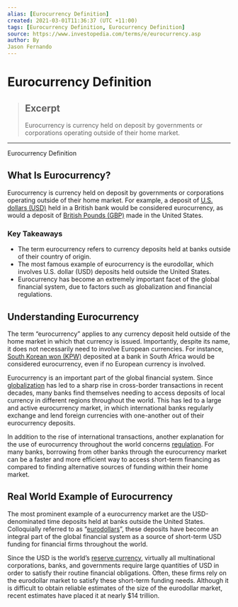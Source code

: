 ```yaml
---
alias: [Eurocurrency Definition]
created: 2021-03-01T11:36:37 (UTC +11:00)
tags: [Eurocurrency Definition, Eurocurrency Definition]
source: https://www.investopedia.com/terms/e/eurocurrency.asp
author: By
Jason Fernando
---
```


# Eurocurrency Definition

> ## Excerpt
> Eurocurrency is currency held on deposit by governments or corporations operating outside of their home market.

---

Eurocurrency Definition
## What Is Eurocurrency?

Eurocurrency is currency held on deposit by governments or corporations operating outside of their home market. For example, a deposit of [U.S. dollars (USD)](https://www.investopedia.com/terms/u/usd.asp) held in a British bank would be considered eurocurrency, as would a deposit of [British Pounds (GBP)](https://www.investopedia.com/terms/g/gbp.asp) made in the United States.

### Key Takeaways

-   The term eurocurrency refers to currency deposits held at banks outside of their country of origin.
-   The most famous example of eurocurrency is the eurodollar, which involves U.S. dollar (USD) deposits held outside the United States.
-   Eurocurrency has become an extremely important facet of the global financial system, due to factors such as globalization and financial regulations.

## Understanding Eurocurrency

The term “eurocurrency” applies to any currency deposit held outside of the home market in which that currency is issued. Importantly, despite its name, it does not necessarily need to involve European currencies. For instance, [South Korean won (KPW)](https://www.investopedia.com/terms/forex/k/kpw-north-korean-won.asp) deposited at a bank in South Africa would be considered eurocurrency, even if no European currency is involved.

Eurocurrency is an important part of the global financial system. Since [globalization](https://www.investopedia.com/terms/g/globalization.asp) has led to a sharp rise in cross-border transactions in recent decades, many banks find themselves needing to access deposits of local currency in different regions throughout the world. This has led to a large and active eurocurrency market, in which international banks regularly exchange and lend foreign currencies with one-another out of their eurocurrency deposits.

In addition to the rise of international transactions, another explanation for the use of eurocurrency throughout the world concerns [regulation](https://www.investopedia.com/articles/economics/11/government-regulations.asp). For many banks, borrowing from other banks through the eurocurrency market can be a faster and more efficient way to access short-term financing as compared to finding alternative sources of funding within their home market. 

## Real World Example of Eurocurrency

The most prominent example of a eurocurrency market are the USD-denominated time deposits held at banks outside the United States. Colloquially referred to as “[eurodollars](https://www.investopedia.com/terms/e/eurodollar.asp)”, these deposits have become an integral part of the global financial system as a source of short-term USD funding for financial firms throughout the world. 

Since the USD is the world’s [reserve currency](https://www.investopedia.com/terms/r/reservecurrency.asp), virtually all multinational corporations, banks, and governments require large quantities of USD in order to satisfy their routine financial obligations. Often, these firms rely on the eurodollar market to satisfy these short-term funding needs. Although it is difficult to obtain reliable estimates of the size of the eurodollar market, recent estimates have placed it at nearly $14 trillion.
